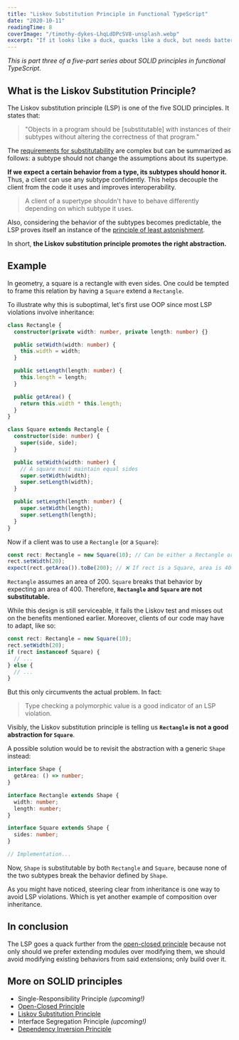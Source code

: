 ```yaml
---
title: "Liskov Substitution Principle in Functional TypeScript"
date: "2020-10-11"
readingTime: 8
coverImage: "/timothy-dykes-LhqLdDPcSV8-unsplash.webp"
excerpt: "If it looks like a duck, quacks like a duck, but needs batteries, you probably have the wrong abstraction."
---
```


_This is part three of a five-part series about SOLID principles in functional TypeScript._

## What is the Liskov Substitution Principle?

The Liskov substitution principle (LSP) is one of the five SOLID principles. It states that:

> "Objects in a program should be [substitutable] with instances of their subtypes without altering the correctness of that program."

The [requirements for substitutability](https://en.wikipedia.org/wiki/Liskov_substitution_principle#Principle) are complex but can be summarized as follows:
a subtype should not change the assumptions about its supertype.

**If we expect a certain behavior from a type, its subtypes should honor it.** Thus, a client can use any subtype confidently.
This helps decouple the client from the code it uses and improves interoperability.

> A client of a supertype shouldn't have to behave differently depending on which subtype it uses.

Also, considering the behavior of the subtypes becomes predictable, the LSP proves itself an instance of the [principle of least astonishment](https://en.wikipedia.org/wiki/Principle_of_least_astonishment).

In short, **the Liskov substitution principle promotes the right abstraction.**

## Example

In geometry, a square is a rectangle with even sides.
One could be tempted to frame this relation by having a `Square` extend a `Rectangle`.

To illustrate why this is suboptimal, let's first use OOP since most LSP violations involve inheritance:

```ts
class Rectangle {
  constructor(private width: number, private length: number) {}

  public setWidth(width: number) {
    this.width = width;
  }

  public setLength(length: number) {
    this.length = length;
  }

  public getArea() {
    return this.width * this.length;
  }
}
```

```ts
class Square extends Rectangle {
  constructor(side: number) {
    super(side, side);
  }

  public setWidth(width: number) {
    // A square must maintain equal sides
    super.setWidth(width);
    super.setLength(width);
  }

  public setLength(length: number) {
    super.setWidth(length);
    super.setLength(length);
  }
}
```

Now if a client was to use a `Rectangle` (or a `Square`):

```ts
const rect: Rectangle = new Square(10); // Can be either a Rectangle or a Square
rect.setWidth(20);
expect(rect.getArea()).toBe(200); // ❌ If rect is a Square, area is 400
```

`Rectangle` assumes an area of 200. `Square` breaks that behavior by expecting an area of 400.
Therefore, **`Rectangle` and `Square` are not substitutable.**

While this design is still serviceable, it fails the Liskov test and misses out on the benefits mentioned earlier.
Moreover, clients of our code may have to adapt, like so:

```ts
const rect: Rectangle = new Square(10);
rect.setWidth(20);
if (rect instanceof Square) {
  // ...
} else {
  // ...
}
```

But this only circumvents the actual problem. In fact:

> Type checking a polymorphic value is a good indicator of an LSP violation.

Visibly, the Liskov substitution principle is telling us **`Rectangle` is not a good abstraction for `Square`**.

A possible solution would be to revisit the abstraction with a generic `Shape` instead:

```ts
interface Shape {
  getArea: () => number;
}

interface Rectangle extends Shape {
  width: number;
  length: number;
}

interface Square extends Shape {
  sides: number;
}

// Implementation...
```

Now, `Shape` is substitutable by both `Rectangle` and `Square`, because none of the two subtypes break the behavior defined by `Shape`.

As you might have noticed, steering clear from inheritance is one way to avoid LSP violations.
Which is yet another example of composition over inheritance.

## In conclusion

The LSP goes a quack further from the [open-closed principle](/open-closed-principle-in-functional-typescript) because not only should we prefer extending modules over modifying them, we should avoid modifying existing behaviors from said extensions; only build over it.

## More on SOLID principles

- Single-Responsibility Principle _(upcoming!)_
- [Open-Closed Principle](/open-closed-principle-in-functional-typescript)
- [Liskov Substitution Principle](/liskov-substitution-principle-in-functional-typescript)
- Interface Segregation Principle _(upcoming!)_
- [Dependency Inversion Principle](/dependency-inversion-principle-in-functional-typescript)
